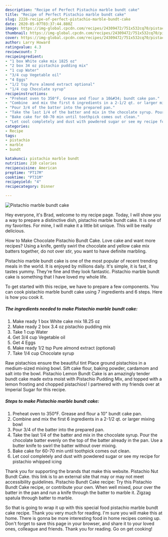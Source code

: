 ```yaml
---
description: "Recipe of Perfect Pistachio marble bundt cake"
title: "Recipe of Perfect Pistachio marble bundt cake"
slug: 2228-recipe-of-perfect-pistachio-marble-bundt-cake
date: 2020-05-07T03:37:44.880Z
image: https://img-global.cpcdn.com/recipes/24309472/751x532cq70/pistachio-marble-bundt-cake-recipe-main-photo.jpg
thumbnail: https://img-global.cpcdn.com/recipes/24309472/751x532cq70/pistachio-marble-bundt-cake-recipe-main-photo.jpg
cover: https://img-global.cpcdn.com/recipes/24309472/751x532cq70/pistachio-marble-bundt-cake-recipe-main-photo.jpg
author: Larry Howard
ratingvalue: 4.3
reviewcount: 7
recipeingredient:
- "1 box White cake mix 1825 oz"
- "2 box 34 oz pistachio pudding mix"
- "1 cup Water"
- "3/4 cup Vegetable oil"
- "4 Eggs"
- "1/2 tsp Pure almond extract optional"
- "1/4 cup Chocolate syrup"
recipeinstructions:
- "Preheat oven to 350°F. Grease and flour a 10&#34; bundt cake pan."
- "Combine  and mix the first 6 ingredients in a 2-1/2 qt. or larger mixing bowl"
- "Pour 3/4 of the batter into the prepared pan."
- "Take the last 1/4 of the batter and mix in the chocolate syrup. Pour the chocolate batter evenly on the top of the batter already in the pan. Use a butter knife to swirl the batter without over mixing."
- "Bake cake for 60-70 min until toothpick comes out clean."
- "Let cool completely and dust with powdered sugar or see my recipe for pistachio whipped icing"
categories:
- Recipe
tags:
- pistachio
- marble
- bundt

katakunci: pistachio marble bundt 
nutrition: 210 calories
recipecuisine: American
preptime: "PT17M"
cooktime: "PT31M"
recipeyield: "4"
recipecategory: Dinner

---
```



![Pistachio marble bundt cake](https://img-global.cpcdn.com/recipes/24309472/751x532cq70/pistachio-marble-bundt-cake-recipe-main-photo.jpg)

Hey everyone, it's Brad, welcome to my recipe page. Today, I will show you a way to prepare a distinctive dish, pistachio marble bundt cake. It is one of my favorites. For mine, I will make it a little bit unique. This will be really delicious.

How to Make Chocolate Pistachio Bundt Cake. Love cake and want more recipes? Using a knife, gently swirl the chocolate and yellow cake mix batters together, do not over stir, you want to have definite marbling.

Pistachio marble bundt cake is one of the most popular of recent trending meals in the world. It is enjoyed by millions daily. It's simple, it is fast, it tastes yummy. They're fine and they look fantastic. Pistachio marble bundt cake is something that I have loved my whole life.


To get started with this recipe, we have to prepare a few components. You can cook pistachio marble bundt cake using 7 ingredients and 6 steps. Here is how you cook it.

<!--inarticleads1-->

##### The ingredients needed to make Pistachio marble bundt cake:

1. Make ready 1 box White cake mix 18.25 oz
1. Make ready 2 box 3.4 oz pistachio pudding mix
1. Take 1 cup Water
1. Get 3/4 cup Vegetable oil
1. Get 4 Eggs
1. Make ready 1/2 tsp Pure almond extract (optional)
1. Take 1/4 cup Chocolate syrup


Raw pistachios ensure the beautiful tint Place ground pistachios in a medium-sized mixing bowl. Sift cake flour, baking powder, cardamom and salt into the bowl. Pistachio Lemon Bundt Cake is an amazingly tender bundt cake made extra moist with Pistachio Pudding Mix, and topped with a lemon frosting and chopped pistachios! I partnered with my friends over at Imperial Sugar for this recipe. 

<!--inarticleads2-->

##### Steps to make Pistachio marble bundt cake:

1. Preheat oven to 350°F. Grease and flour a 10&#34; bundt cake pan.
1. Combine  and mix the first 6 ingredients in a 2-1/2 qt. or larger mixing bowl
1. Pour 3/4 of the batter into the prepared pan.
1. Take the last 1/4 of the batter and mix in the chocolate syrup. Pour the chocolate batter evenly on the top of the batter already in the pan. Use a butter knife to swirl the batter without over mixing.
1. Bake cake for 60-70 min until toothpick comes out clean.
1. Let cool completely and dust with powdered sugar or see my recipe for pistachio whipped icing


Thank you for supporting the brands that make this website. Pistachio Nut Bundt Cake. this link is to an external site that may or may not meet accessibility guidelines. Pistachio Bundt Cake recipe: Try this Pistachio Bundt Cake recipe, or contribute your own. When well mixed, pour over the batter in the pan and run a knife through the batter to marble it. Zigzag spatula through batter to marble. 

So that is going to wrap it up with this special food pistachio marble bundt cake recipe. Thank you very much for reading. I'm sure you will make this at home. There is gonna be more interesting food in home recipes coming up. Don't forget to save this page in your browser, and share it to your loved ones, colleague and friends. Thank you for reading. Go on get cooking!
